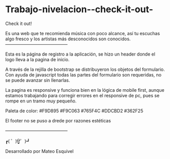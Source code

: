 # Trabajo-nivelacion--check-it-out-
Check it out!

Es una web que te recomienda música con poco alcance, así tu escuchas algo fresco y los artistas más desconocidos son conocidos.
——————————————

Esta es la página de registro a la aplicación, se hizo un header donde el logo lleva a la pagina de inicio.

A través de la rejilla de bootstrap se distribuyeron los objetos del formulario. Con ayuda de javascript todas las partes del formulario son requeridas, no se puede avanzar sin llenarlas.

La pagina es responsive y funciona bien en la lógica de mobile first, aunque estamos trabajando para corregir errores en el responsive de pc, pues se rompe en un tramo muy pequeño.

Paleta de color:
#F9D895
#F9C063
#765F4C
#DDCBD2
#362F25

El footer no se puso a drede por razones estéticas

——————————————

┏( ゜)ਊ゜)┛

Desarrollado por Mateo Esquivel
